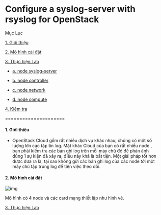 Configure a syslog-server with rsyslog for OpenStack
======

Mục Lục

[1. Giới thiệu](#gioithieu)

[2. Mô hình cài đặt](#mohinh)
				
[3. Thực hiện Lab](#thuchien)

- [a. node syslog-server](#server)
	
- [b. node controller](#controller)

- [c. node network](#network)

- [d. node compute](#compute)

[4. Kiểm tra](#kiemtra)

=====================
<a name="gioithieu"></a>

#### 1. Giới thiệu

- OpenStack Cloud gồm rất nhiều dịch vụ khác nhau, chúng có một số lượng lớn các tập tin log. Mặt khác Cloud của bạn có rất nhiều node 
, bạn phải kiểm tra các bản ghi log trên mỗi máy chủ đó để phản ánh đúng 1 sự kiện đã xảy ra, điều này khá là bất tiện. Một giải pháp
tốt hơn được đưa ra là, tại sao không gửi các bản ghi log của các node tới một máy chủ tập trung log để tiện việc theo dõi.

<a name="mohinh"></a>

#### 2. Mô hình cài đặt

![img](http://i.imgur.com/7oKIMQe.png "img")

Mô hình có 4 node và các card mạng thiết lập như hình vẽ.

<a name="thuchien"></a>

[3. Thực hiện Lab](#thuchien)